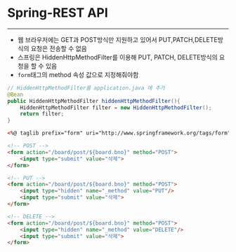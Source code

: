 # Spring-REST API
-------------------------
- 웹 브라우저에는 GET과 POST방식만 지원하고 있어서 PUT,PATCH,DELETE방식의 요청은 전송할 수 없음
-  스프링은 HiddenHttpMethodFilter를 이용해 PUT, PATCH, DELETE방식의 요청을 할 수 있음
- `form`태그의 method 속성 값으로 지정해줘야함

```java
// HiddenHttpMethodFilter를 application.java 에 추가
@Bean
public HiddenHttpMethodFilter hiddenHttpMethodFilter(){
    HiddenHttpMethodFilter filter = new HiddenHttpMethodFilter();
    return filter;
}
```

```html
<%@ taglib prefix="form" uri="http://www.springframework.org/tags/form"%>

<!-- POST -->
<form action="/board/post/${board.bno}" method="POST">
    <input type="submit" value="삭제">
</form>

<!-- PUT -->
<form action="/board/post/${board.bno}" method="POST">
    <input type="hidden" name="_method" value="PUT"/>
    <input type="submit" value="삭제">
</form>

<!-- DELETE -->
<form action="/board/post/${board.bno}" method="POST">
    <input type="hidden" name="_method" value="DELETE"/>
    <input type="submit" value="삭제">
</form>
```
